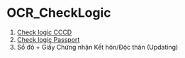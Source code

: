 # OCR_CheckLogic
   1. [Check logic CCCD](https://github.com/Hu2Hoang/OCR_CheckLogic/tree/main/Validate_ID)
   2. [Check logic Passport](https://github.com/Hu2Hoang/OCR_CheckLogic/tree/main/Validate_PP)
   3. Sổ đỏ + Giấy Chứng nhận Kết hôn/Độc thân (Updating)
